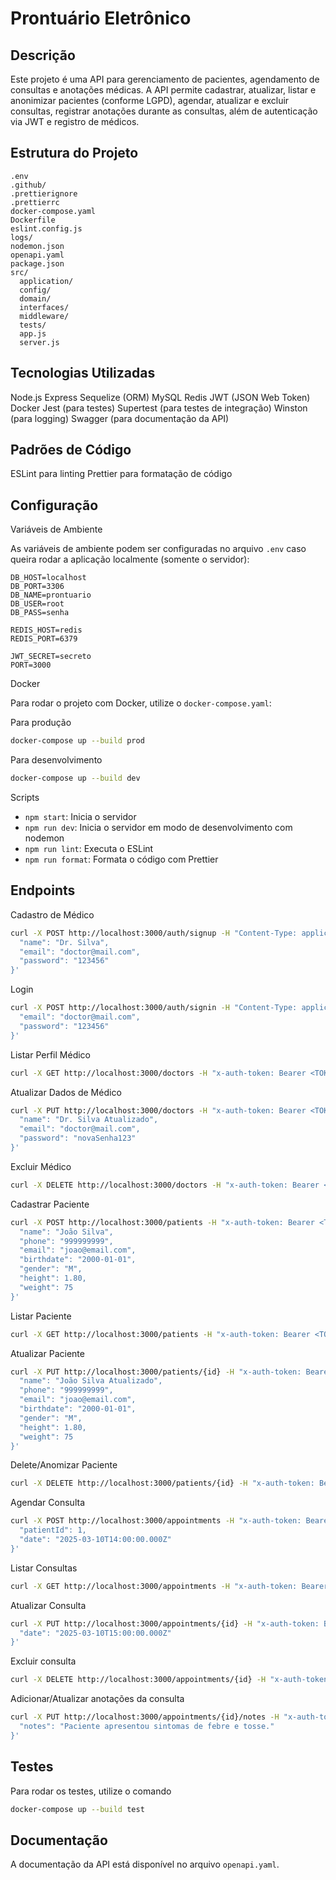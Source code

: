 # Prontuário Eletrônico

## Descrição

Este projeto é uma API para gerenciamento de pacientes, agendamento de consultas e anotações médicas. A API permite cadastrar, atualizar, listar e anonimizar pacientes (conforme LGPD), agendar, atualizar e excluir consultas, registrar anotações durante as consultas, além de autenticação via JWT e registro de médicos.

## Estrutura do Projeto

```
.env
.github/
.prettierignore
.prettierrc
docker-compose.yaml
Dockerfile
eslint.config.js
logs/
nodemon.json
openapi.yaml
package.json
src/
  application/
  config/
  domain/
  interfaces/
  middleware/
  tests/
  app.js
  server.js
```

## Tecnologias Utilizadas

Node.js
Express
Sequelize (ORM)
MySQL
Redis
JWT (JSON Web Token)
Docker
Jest (para testes)
Supertest (para testes de integração)
Winston (para logging)
Swagger (para documentação da API)

## Padrões de Código

ESLint para linting
Prettier para formatação de código

## Configuração

Variáveis de Ambiente

As variáveis de ambiente podem ser configuradas no arquivo `.env` caso queira rodar a aplicação localmente (somente o servidor):

```env
DB_HOST=localhost
DB_PORT=3306
DB_NAME=prontuario
DB_USER=root
DB_PASS=senha

REDIS_HOST=redis
REDIS_PORT=6379

JWT_SECRET=secreto
PORT=3000
```

Docker

Para rodar o projeto com Docker, utilize o `docker-compose.yaml`:

Para produção
```sh
docker-compose up --build prod
```

Para desenvolvimento
```sh
docker-compose up --build dev
```

Scripts

- `npm start`: Inicia o servidor
- `npm run dev`: Inicia o servidor em modo de desenvolvimento com nodemon
- `npm run lint`: Executa o ESLint
- `npm run format`: Formata o código com Prettier

## Endpoints

Cadastro de Médico

```sh
curl -X POST http://localhost:3000/auth/signup -H "Content-Type: application/json" -d '{
  "name": "Dr. Silva",
  "email": "doctor@mail.com",
  "password": "123456"
}'
```

Login

```sh
curl -X POST http://localhost:3000/auth/signin -H "Content-Type: application/json" -d '{
  "email": "doctor@mail.com",
  "password": "123456"
}'
```

Listar Perfil Médico

```sh
curl -X GET http://localhost:3000/doctors -H "x-auth-token: Bearer <TOKEN>"
```

Atualizar Dados de Médico

```sh
curl -X PUT http://localhost:3000/doctors -H "x-auth-token: Bearer <TOKEN>" -H "Content-Type: application/json" -d '{
  "name": "Dr. Silva Atualizado",
  "email": "doctor@mail.com",
  "password": "novaSenha123"
}'
```

Excluir Médico

```sh
curl -X DELETE http://localhost:3000/doctors -H "x-auth-token: Bearer <TOKEN>"
```

Cadastrar Paciente

```sh
curl -X POST http://localhost:3000/patients -H "x-auth-token: Bearer <TOKEN>" -H "Content-Type: application/json" -d '{
  "name": "João Silva",
  "phone": "999999999",
  "email": "joao@email.com",
  "birthdate": "2000-01-01",
  "gender": "M",
  "height": 1.80,
  "weight": 75
}'
```

Listar Paciente

```sh
curl -X GET http://localhost:3000/patients -H "x-auth-token: Bearer <TOKEN>"
```

Atualizar Paciente

```sh
curl -X PUT http://localhost:3000/patients/{id} -H "x-auth-token: Bearer <TOKEN>" -H "Content-Type: application/json" -d '{
  "name": "João Silva Atualizado",
  "phone": "999999999",
  "email": "joao@email.com",
  "birthdate": "2000-01-01",
  "gender": "M",
  "height": 1.80,
  "weight": 75
}'
```

Delete/Anomizar Paciente

```sh
curl -X DELETE http://localhost:3000/patients/{id} -H "x-auth-token: Bearer <TOKEN>"
```

Agendar Consulta

```sh
curl -X POST http://localhost:3000/appointments -H "x-auth-token: Bearer <TOKEN>" -H "Content-Type: application/json" -d '{
  "patientId": 1,
  "date": "2025-03-10T14:00:00.000Z"
}'
```

Listar Consultas

```sh
curl -X GET http://localhost:3000/appointments -H "x-auth-token: Bearer <TOKEN>"
```

Atualizar Consulta

```sh
curl -X PUT http://localhost:3000/appointments/{id} -H "x-auth-token: Bearer <TOKEN>" -H "Content-Type: application/json" -d '{
  "date": "2025-03-10T15:00:00.000Z"
}'
```

Excluir consulta

```sh
curl -X DELETE http://localhost:3000/appointments/{id} -H "x-auth-token: Bearer <TOKEN>"
```

Adicionar/Atualizar anotações da consulta

```sh
curl -X PUT http://localhost:3000/appointments/{id}/notes -H "x-auth-token: Bearer <TOKEN>" -H "Content-Type: application/json" -d '{
  "notes": "Paciente apresentou sintomas de febre e tosse."
}'
```

## Testes

Para rodar os testes, utilize o comando

```sh
docker-compose up --build test
```

## Documentação

A documentação da API está disponível no arquivo `openapi.yaml`.
